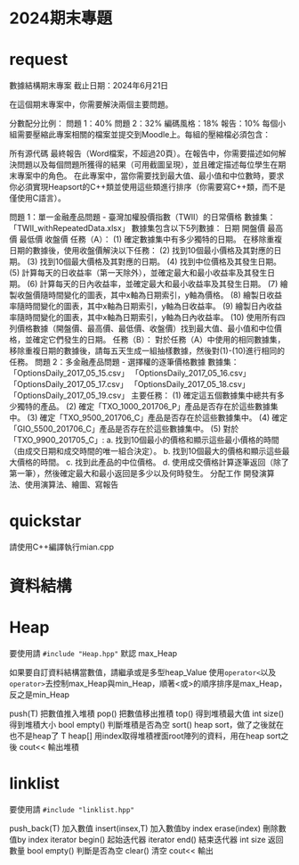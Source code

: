 # 2024期末專題

# request
數據結構期末專案
截止日期：2024年6月21日

在這個期末專案中，你需要解決兩個主要問題。

分數配分比例：
問題 1：40%
問題 2：32%
編碼風格：18%
報告：10%
每個小組需要壓縮此專案相關的檔案並提交到Moodle上。每組的壓縮檔必須包含：

所有源代碼
最終報告（Word檔案，不超過20頁）。在報告中，你需要描述如何解決問題以及每個問題所獲得的結果（可用截圖呈現），並且確定描述每位學生在期末專案中的角色。
在此專案中，當你需要找到最大值、最小值和中位數時，要求你必須實現Heapsort的C++類並使用這些類進行排序（你需要寫C++類，而不是僅使用C語言）。

問題 1：單一金融產品問題 - 臺灣加權股價指數（TWII）的日常價格
數據集：「TWII_withRepeatedData.xlsx」
數據集包含以下5列數據：
日期
開盤價
最高價
最低價
收盤價
任務（A）：
(1) 確定數據集中有多少獨特的日期。
在移除重複日期的數據後，使用收盤價解決以下任務：
(2) 找到10個最小價格及其對應的日期。
(3) 找到10個最大價格及其對應的日期。
(4) 找到中位價格及其發生日期。
(5) 計算每天的日收益率（第一天除外），並確定最大和最小收益率及其發生日期。
(6) 計算每天的日內收益率，並確定最大和最小收益率及其發生日期。
(7) 繪製收盤價隨時間變化的圖表，其中x軸為日期索引，y軸為價格。
(8) 繪製日收益率隨時間變化的圖表，其中x軸為日期索引，y軸為日收益率。
(9) 繪製日內收益率隨時間變化的圖表，其中x軸為日期索引，y軸為日內收益率。
(10) 使用所有四列價格數據（開盤價、最高價、最低價、收盤價）找到最大值、最小值和中位價格，並確定它們發生的日期。
任務（B）：
對於任務（A）中使用的相同數據集，移除重複日期的數據後，請每五天生成一組抽樣數據，然後對(1)-(10)進行相同的任務。
問題 2：多金融產品問題 - 選擇權的逐筆價格數據
數據集：
「OptionsDaily_2017_05_15.csv」
「OptionsDaily_2017_05_16.csv」
「OptionsDaily_2017_05_17.csv」
「OptionsDaily_2017_05_18.csv」
「OptionsDaily_2017_05_19.csv」
主要任務：
(1) 確定這五個數據集中總共有多少獨特的產品。
(2) 確定「TXO_1000_201706_P」產品是否存在於這些數據集中。
(3) 確定「TXO_9500_201706_C」產品是否存在於這些數據集中。
(4) 確定「GIO_5500_201706_C」產品是否存在於這些數據集中。
(5) 對於「TXO_9900_201705_C」:
a. 找到10個最小的價格和顯示這些最小價格的時間（由成交日期和成交時間的唯一組合決定）。
b. 找到10個最大的價格和顯示這些最大價格的時間。
c. 找到此產品的中位價格。
d. 使用成交價格計算逐筆返回（除了第一筆），然後確定最大和最小返回是多少以及何時發生。
分配工作
開發演算法、使用演算法、繪圖、寫報告

# quickstar

請使用C++編譯執行mian.cpp

# 資料結構

# Heap

要使用請
`#include "Heap.hpp"`
默認 max_Heap

如果要自訂資料結構當數值，請繼承或是多型heap_Value
使用`operator<`以及`operator>`去控制max_Heap與min_Heap，順著<或>的順序排序是max_Heap，反之是min_Heap

push(T) 把數值推入堆積
pop() 把數值移出推積
top() 得到堆積最大值
int size() 得到堆積大小
bool empty() 判斷堆積是否為空
sort() heap sort，做了之後就在也不是heap了
T heap[] 用index取得堆積裡面root陣列的資料，用在heap sort之後
cout<< 輸出堆積


# linklist

要使用請
`#include "linklist.hpp"`


push_back(T) 加入數值
insert(insex,T) 加入數值by index
erase(index) 刪除數值by index
iterator begin() 起始迭代器
iterator end() 結束迭代器
int size 返回數量
bool empty() 判斷是否為空
clear() 清空
cout<< 輸出



